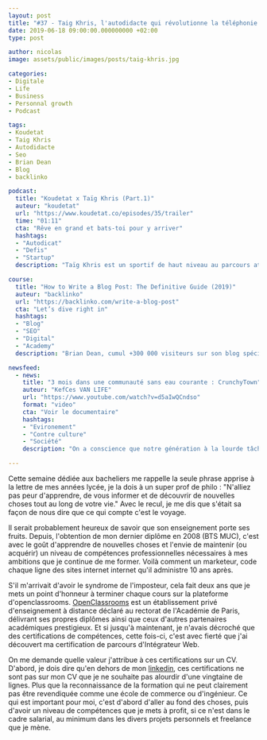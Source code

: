```yaml
---
layout: post
title: "#37 - Taig Khris, l'autodidacte qui révolutionne la téléphonie mobile"
date: 2019-06-18 09:00:00.000000000 +02:00
type: post

author: nicolas
image: assets/public/images/posts/taig-khris.jpg

categories:
- Digitale
- Life
- Business
- Personnal growth
- Podcast

tags:
- Koudetat
- Taig Khris
- Autodidacte
- Seo
- Brian Dean
- Blog
- backlinko

podcast:
  title: "Koudetat x Taïg Khris (Part.1)"
  auteur: "koudetat"
  url: "https://www.koudetat.co/episodes/35/trailer"
  time: "01:11"
  cta: "Rêve en grand et bats-toi pour y arriver"
  hashtags:
  - "Autodicat"
  - "Defis"
  - "Startup"
  description: "Taïg Khris est un sportif de haut niveau au parcours atypique qui est entré dans l’Histoire des sports extrêmes en devenant le champion du monde de roller le plus titré. Au-delà de son sport, Taïg a toujours eu la fibre de l’entrepreneuriat. Sans avoir été à l’école une seule fois, il est aujourd’hui le fondateur et CEO d’une startup dans les télécoms appelée onoff, qui a levé 15 millions d’euros. Une application qui permet d’avoir d'autres numéros de téléphone sans carte sim. Découvre le parcours étonnant de Taïg Khris, de son ambition, et de sa détermination a être le premier à révolutionner le monde des télécoms."

course:
  title: "How to Write a Blog Post: The Definitive Guide (2019)"
  auteur: "backlinko"
  url: "https://backlinko.com/write-a-blog-post"
  cta: "Let’s dive right in"
  hashtags:
  - "Blog"
  - "SEO"
  - "Digital"
  - "Academy"
  description: "Brian Dean, cumul +300 000 visiteurs sur son blog spécialisé en SEO chaque mois et est une référence de ce demaine. Il nous propose guide hyper complet (en anglais) et très bien documenté pour créer des articles de blog qui répondent à des contraintes de référencement naturel."

newsfeed:
  - news: 
    title: "3 mois dans une communauté sans eau courante : CrunchyTown"
    auteur: "KefCes VAN LIFE"
    url: "https://www.youtube.com/watch?v=d5aIwQCndso"
    format: "video"
    cta: "Voir le documentaire"
    hashtags:
    - "Evironement"
    - "Contre culture"
    - "Société"
    description: "On a conscience que notre génération à la lourde tâche de trouver des solutions face aux enjeux climatiques actuels. Le modèle de société que nous avons pendant longtemps idéalisé et encore dominant aujourd’hui, n’est pas viable à long terme. Voici le quotidien des habitants de CrunchyTown qui répondent à leur façon à cet enjeu."

---
```

Cette semaine dédiée aux bacheliers me rappelle la seule phrase apprise à la lettre de mes années lycée, je la dois à un super prof de philo : "N'alliez pas peur d'apprendre, de vous informer et de découvrir de nouvelles choses tout au long de votre vie." Avec le recul, je me dis que s'était sa façon de nous dire que ce qui compte c'est le voyage.

Il serait probablement heureux de savoir que son enseignement porte ses fruits. Depuis, l'obtention de mon dernier diplôme en 2008 (BTS MUC), c'est avec le goût d'apprendre de nouvelles choses et l'envie de maintenir (ou acquérir) un niveau de compétences professionnelles nécessaires à mes ambitions que je continue de me former. Voilà comment un marketeur, code chaque ligne des sites internet internet qu'il administre 10 ans après.

S'il m'arrivait d'avoir le syndrome de l'imposteur, cela fait deux ans que je mets un point d'honneur à terminer chaque cours sur la plateforme d'openclassrooms. [OpenClassrooms](https://openclassrooms.com/fr/) est un établissement privé d'enseignement à distance déclaré au rectorat de l'Académie de Paris, délivrant ses propres diplômes ainsi que ceux d'autres partenaires académiques prestigieux. Et si jusqu'à maintenant, je n'avais décroché que des certifications de compétences, cette fois-ci, c'est avec fierté que j'ai découvert ma certification de parcours d'Intégrateur Web.

On me demande quelle valeur j'attribue à ces certifications sur un CV. D'abord, je dois dire qu'en dehors de mon [linkedin](https://www.linkedin.com/in/nicolasjouanno/), ces certifications ne sont pas sur mon CV que je ne souhaite pas alourdir d'une vingtaine de lignes. Plus que la reconnaissance de la formation qui ne peut clairement pas être revendiquée comme une école de commerce ou d'ingénieur. Ce qui est important pour moi, c'est d'abord d'aller au fond des choses, puis d'avoir un niveau de compétences que je mets à profit, si ce n'est dans le cadre salarial, au minimum dans les divers projets personnels et freelance que je mène.